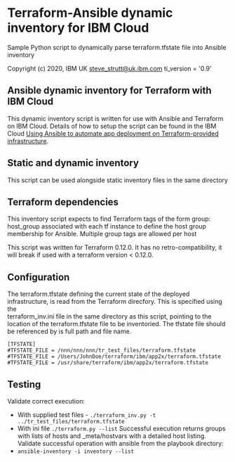 # Terraform-Ansible dynamic inventory for IBM Cloud

Sample Python script to dynamically parse terraform.tfstate file into Ansible inventory

Copyright (c) 2020, IBM UK
steve_strutt@uk.ibm.com
ti_version = '0.9'

## Ansible dynamic inventory for Terraform with IBM Cloud ##
This dynamic inventory script is written for use with Ansible and Terraform on IBM Cloud. Details of how to setup the script can be found in the IBM Cloud [Using Ansible to automate app deployment on Terraform-provided infrastructure](https://cloud.ibm.com/docs/terraform/ansible/ansible.html#ansible).


## Static and dynamic inventory
This script can be used alongside static inventory files in the same directory 


## Terraform dependencies

This inventory script expects to find Terraform tags of the form 
group: host_group associated with each tf instance to define the 
host group membership for Ansible. Multiple group tags are allowed per host

This script was written for Terraform 0.12.0. It has no retro-compatibility, it will break if used with a terraform version < 0.12.0. 

## Configuration

The terraform.tfstate defining the current state of the deployed infrastructure, 
is read from the Terraform direcfory. This is specified using the  
terraform_inv.ini file in the same directory as this script, pointing to the 
location of the terraform.tfstate file to be inventoried. 
The tfstate file should be referenced by is full path and file name. 

```
[TFSTATE]
#TFSTATE_FILE = /nnn/nnn/nnn/tr_test_files/terraform.tfstate
#TFSTATE_FILE = /Users/JohnDoe/terraform/ibm/app2x/terraform.tfstate
#TFSTATE_FILE = /usr/share/terraform/ibm/app2x/terraform.tfstate
``` 
 
## Testing  
 
Validate correct execution:
-  With supplied test files - `./terraform_inv.py -t ../tr_test_files/terraform.tfstate` 
-  With ini file `./terraform.py --list` 
Successful execution returns groups with lists of hosts and _meta/hostvars with a detailed
host listing. 
Validate successful operation with ansible from the playbook directory:
-   `ansible-inventory -i inventory --list`


  

